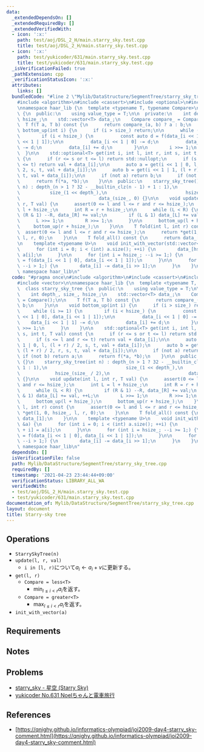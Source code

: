 ```yaml
---
data:
  _extendedDependsOn: []
  _extendedRequiredBy: []
  _extendedVerifiedWith:
  - icon: ':x:'
    path: test/aoj/DSL_2_H/main.starry_sky.test.cpp
    title: test/aoj/DSL_2_H/main.starry_sky.test.cpp
  - icon: ':x:'
    path: test/yukicoder/631/main.starry_sky.test.cpp
    title: test/yukicoder/631/main.starry_sky.test.cpp
  _isVerificationFailed: true
  _pathExtension: cpp
  _verificationStatusIcon: ':x:'
  attributes:
    links: []
  bundledCode: "#line 2 \"Mylib/DataStructure/SegmentTree/starry_sky_tree.cpp\"\n\
    #include <algorithm>\n#include <cassert>\n#include <optional>\n#include <vector>\n\
    \nnamespace haar_lib {\n  template <typename T, typename Compare>\n  class starry_sky_tree\
    \ {\n  public:\n    using value_type = T;\n\n  private:\n    int depth_, size_,\
    \ hsize_;\n    std::vector<T> data_;\n    Compare compare_ = Compare();\n\n  \
    \  T f(T a, T b) const {\n      return compare_(a, b) ? a : b;\n    }\n\n    void\
    \ bottom_up(int i) {\n      if (i > size_) return;\n\n      while (i >= 1) {\n\
    \        if (i < hsize_) {\n          const auto d = f(data_[i << 1 | 0], data_[i\
    \ << 1 | 1]);\n\n          data_[i << 1 | 0] -= d;\n          data_[i << 1 | 1]\
    \ -= d;\n          data_[i] += d;\n        }\n\n        i >>= 1;\n      }\n  \
    \  }\n\n    std::optional<T> get(int i, int l, int r, int s, int t, T val) const\
    \ {\n      if (r <= s or t <= l) return std::nullopt;\n      if (s <= l and r\
    \ <= t) return val + data_[i];\n\n      auto a = get(i << 1 | 0, l, (l + r) /\
    \ 2, s, t, val + data_[i]);\n      auto b = get(i << 1 | 1, (l + r) / 2, r, s,\
    \ t, val + data_[i]);\n\n      if (not a) return b;\n      if (not b) return a;\n\
    \      return f(*a, *b);\n    }\n\n  public:\n    starry_sky_tree() {}\n    starry_sky_tree(int\
    \ n) : depth_(n > 1 ? 32 - __builtin_clz(n - 1) + 1 : 1),\n                  \
    \           size_(1 << depth_),\n                             hsize_(size_ / 2),\n\
    \                             data_(size_, 0) {}\n\n    void update(int l, int\
    \ r, T val) {\n      assert(0 <= l and l <= r and r <= hsize_);\n      int L =\
    \ l + hsize_;\n      int R = r + hsize_;\n\n      while (L < R) {\n        if\
    \ (R & 1) --R, data_[R] += val;\n        if (L & 1) data_[L] += val, ++L;\n  \
    \      L >>= 1;\n        R >>= 1;\n      }\n\n      bottom_up(l + hsize_);\n \
    \     bottom_up(r + hsize_);\n    }\n\n    T fold(int l, int r) const {\n    \
    \  assert(0 <= l and l <= r and r <= hsize_);\n      return *get(1, 0, hsize_,\
    \ l, r, 0);\n    }\n\n    T fold_all() const {\n      return data_[1];\n    }\n\
    \n    template <typename U>\n    void init_with_vector(std::vector<U> &a) {\n\
    \      for (int i = 0; i < (int) a.size(); ++i) {\n        data_[hsize_ + i] =\
    \ a[i];\n      }\n\n      for (int i = hsize_; --i >= 1;) {\n        data_[i]\
    \ = f(data_[i << 1 | 0], data_[i << 1 | 1]);\n      }\n\n      for (int i = size_;\
    \ --i > 1;) {\n        data_[i] -= data_[i >> 1];\n      }\n    }\n  };\n}  //\
    \ namespace haar_lib\n"
  code: "#pragma once\n#include <algorithm>\n#include <cassert>\n#include <optional>\n\
    #include <vector>\n\nnamespace haar_lib {\n  template <typename T, typename Compare>\n\
    \  class starry_sky_tree {\n  public:\n    using value_type = T;\n\n  private:\n\
    \    int depth_, size_, hsize_;\n    std::vector<T> data_;\n    Compare compare_\
    \ = Compare();\n\n    T f(T a, T b) const {\n      return compare_(a, b) ? a :\
    \ b;\n    }\n\n    void bottom_up(int i) {\n      if (i > size_) return;\n\n \
    \     while (i >= 1) {\n        if (i < hsize_) {\n          const auto d = f(data_[i\
    \ << 1 | 0], data_[i << 1 | 1]);\n\n          data_[i << 1 | 0] -= d;\n      \
    \    data_[i << 1 | 1] -= d;\n          data_[i] += d;\n        }\n\n        i\
    \ >>= 1;\n      }\n    }\n\n    std::optional<T> get(int i, int l, int r, int\
    \ s, int t, T val) const {\n      if (r <= s or t <= l) return std::nullopt;\n\
    \      if (s <= l and r <= t) return val + data_[i];\n\n      auto a = get(i <<\
    \ 1 | 0, l, (l + r) / 2, s, t, val + data_[i]);\n      auto b = get(i << 1 | 1,\
    \ (l + r) / 2, r, s, t, val + data_[i]);\n\n      if (not a) return b;\n     \
    \ if (not b) return a;\n      return f(*a, *b);\n    }\n\n  public:\n    starry_sky_tree()\
    \ {}\n    starry_sky_tree(int n) : depth_(n > 1 ? 32 - __builtin_clz(n - 1) +\
    \ 1 : 1),\n                             size_(1 << depth_),\n                \
    \             hsize_(size_ / 2),\n                             data_(size_, 0)\
    \ {}\n\n    void update(int l, int r, T val) {\n      assert(0 <= l and l <= r\
    \ and r <= hsize_);\n      int L = l + hsize_;\n      int R = r + hsize_;\n\n\
    \      while (L < R) {\n        if (R & 1) --R, data_[R] += val;\n        if (L\
    \ & 1) data_[L] += val, ++L;\n        L >>= 1;\n        R >>= 1;\n      }\n\n\
    \      bottom_up(l + hsize_);\n      bottom_up(r + hsize_);\n    }\n\n    T fold(int\
    \ l, int r) const {\n      assert(0 <= l and l <= r and r <= hsize_);\n      return\
    \ *get(1, 0, hsize_, l, r, 0);\n    }\n\n    T fold_all() const {\n      return\
    \ data_[1];\n    }\n\n    template <typename U>\n    void init_with_vector(std::vector<U>\
    \ &a) {\n      for (int i = 0; i < (int) a.size(); ++i) {\n        data_[hsize_\
    \ + i] = a[i];\n      }\n\n      for (int i = hsize_; --i >= 1;) {\n        data_[i]\
    \ = f(data_[i << 1 | 0], data_[i << 1 | 1]);\n      }\n\n      for (int i = size_;\
    \ --i > 1;) {\n        data_[i] -= data_[i >> 1];\n      }\n    }\n  };\n}  //\
    \ namespace haar_lib\n"
  dependsOn: []
  isVerificationFile: false
  path: Mylib/DataStructure/SegmentTree/starry_sky_tree.cpp
  requiredBy: []
  timestamp: '2021-04-23 23:44:44+09:00'
  verificationStatus: LIBRARY_ALL_WA
  verifiedWith:
  - test/aoj/DSL_2_H/main.starry_sky.test.cpp
  - test/yukicoder/631/main.starry_sky.test.cpp
documentation_of: Mylib/DataStructure/SegmentTree/starry_sky_tree.cpp
layout: document
title: Starry-sky tree
---
```


## Operations

- `StarrySkyTree(n)`
- `update(l, r, val)`
	- `i in [l, r)`について$a_i \leftarrow a_i + v$に更新する。
- `get(l, r)`
	- `Compare = less<T>`
		- $\min_{l \le i \lt r} a_i$を返す。
	- `Compare = greater<T>`
		- $\max_{l \le i \lt r} a_i$を返す。
- `init_with_vector(a)`

## Requirements

## Notes

## Problems

- [starry_sky - 星空 (Starry Sky)](https://atcoder.jp/contests/joisc2009/tasks/joisc2009_starry_sky)
- [yukicoder No.631 Noelちゃんと電車旅行](https://yukicoder.me/problems/no/631)

## References

- [https://qnighy.github.io/informatics-olympiad/joi2009-day4-starry_sky-comment.html](https://qnighy.github.io/informatics-olympiad/joi2009-day4-starry_sky-comment.html)

